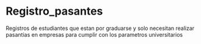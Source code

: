 # Registro_pasantes
Registros de estudiantes que estan por graduarse y solo necesitan realizar pasantias en empresas para cumplir con los parametros universitarios
